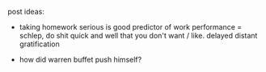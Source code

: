 post ideas:

- taking homework serious is good predictor of work performance = schlep, do shit quick and well that you don't want / like. delayed distant gratification

- how did warren buffet push himself?
